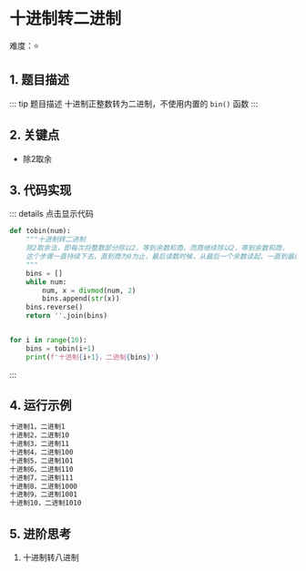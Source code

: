 # 十进制转二进制

难度：:star:

## 1. 题目描述
::: tip 题目描述
十进制正整数转为二进制，不使用内置的 `bin()` 函数
:::

## 2. 关键点
- 除2取余

## 3. 代码实现
::: details 点击显示代码
```python
def tobin(num):
    """十进制转二进制
    除2取余法，即每次将整数部分除以2，等到余数和商，而商继续除以2，等到余数和商，
    这个步骤一直持续下去，直到商为0为止，最后读数时候，从最后一个余数读起，一直到最前面的一个余数。
    """
    bins = []
    while num:
        num, x = divmod(num, 2)
        bins.append(str(x))
    bins.reverse()
    return ''.join(bins)


for i in range(10):
    bins = tobin(i+1)
    print(f'十进制{i+1}，二进制{bins}')
```
:::

## 4. 运行示例
```txt
十进制1，二进制1
十进制2，二进制10
十进制3，二进制11
十进制4，二进制100
十进制5，二进制101
十进制6，二进制110
十进制7，二进制111
十进制8，二进制1000
十进制9，二进制1001
十进制10，二进制1010
```

## 5. 进阶思考
1. 十进制转八进制
